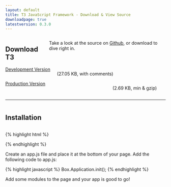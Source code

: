 ```yaml
---
layout: default
title: T3 JavaScript Framework - Download & View Source
downloadpage: true
latestversion: 0.3.0
---
```



<div class="row">
	<div class="medium-10 medium-offset-1 columns text-center margin-top-100">
	    <h2 class="grad-text">Download T3</h2>
	    <p>Take a look at the source on <a href="https://gitenterprise.inside-box.net/Box/T3">Github</a>, or download to dive right in.</p>
	</div>
</div>
<div class="row">
	<div class="medium-6 columns text-center margin-top-25 margin-bot-50">
		<a id="download-dev" class="cta button margin-top-25" href="{{ site.baseurl }}/js/archive/t3-{{ page.latestversion }}.js">Development Version</a>
	    <p class="font-force-gray">(27.05 KB, with comments)</p>
	</div>
	<div class="medium-6 columns text-center margin-top-25 margin-bot-50">
		<a id="download-prod" class="cta button margin-top-25" style="width: 316px" href="{{ site.baseurl }}/js/archive/t3-{{ page.latestversion }}.min.js">Production Version</a>
	    <p class="font-force-gray">(2.69 KB, min &amp; gzip)</p>
	</div>
</div>

------------

<div class="row">
	<div class="medium-10 medium-offset-1 columns text-center margin-top-50 margin-bot-50">
	    <h2 class="grad-text">Installation</h2>
	</div>
</div>

{% highlight html %}
<script src="//ajax.googleapis.com/ajax/libs/jquery/1.11.1/jquery.min.js"></script>
<script src="/path/to/t3.x.x.x.js"></script>
{% endhighlight %}

Create an app.js file and place it at the bottom of your page. Add the following code to app.js:

{% highlight javascript %}
Box.Application.init();
{% endhighlight %}

Add some modules to the page and your app is good to go!
